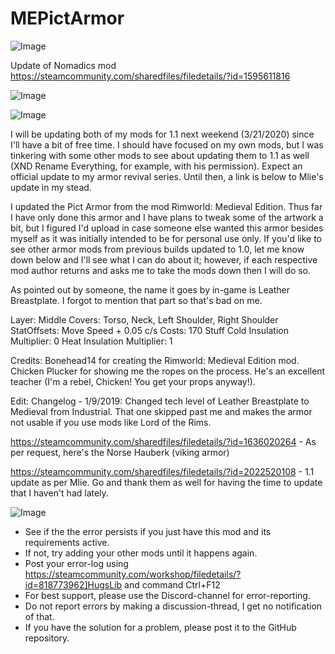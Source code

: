 # MEPictArmor

![Image](https://i.imgur.com/buuPQel.png)

Update of Nomadics mod
https://steamcommunity.com/sharedfiles/filedetails/?id=1595611816

![Image](https://i.imgur.com/pufA0kM.png)

	
![Image](https://i.imgur.com/Z4GOv8H.png)


I will be updating both of my mods for 1.1 next weekend (3/21/2020) since I'll have a bit of free time. I should have focused on my own mods, but I was tinkering with some other mods to see about updating them to 1.1 as well (XND Rename Everything, for example, with his permission). Expect an official update to my armor revival series. Until then, a link is below to Mlie's update in my stead.



I updated the Pict Armor from the mod Rimworld: Medieval Edition. Thus far I have only done this armor and I have plans to tweak some of the artwork a bit, but I figured I'd upload in case someone else wanted this armor besides myself as it was initially intended to be for personal use only. If you'd like to see other armor mods from previous builds updated to 1.0, let me know down below and I'll see what I can do about it; however, if each respective mod author returns and asks me to take the mods down then I will do so.

As pointed out by someone, the name it goes by in-game is Leather Breastplate. I forgot to mention that part so that's bad on me.

Layer: Middle
Covers: Torso, Neck, Left Shoulder, Right Shoulder
StatOffsets: Move Speed + 0.05 c/s
Costs: 170 Stuff
Cold Insulation Multiplier: 0
Heat Insulation Multiplier: 1


Credits:
Bonehead14 for creating the Rimworld: Medieval Edition mod.
Chicken Plucker for showing me the ropes on the process. He's an excellent teacher (I'm a rebel, Chicken! You get your props anyway!).



Edit: Changelog - 1/9/2019: Changed tech level of Leather Breastplate to Medieval from Industrial. That one skipped past me and makes the armor not usable if you use mods like Lord of the Rims.



https://steamcommunity.com/sharedfiles/filedetails/?id=1636020264 - As per request, here's the Norse Hauberk (viking armor)

https://steamcommunity.com/sharedfiles/filedetails/?id=2022520108 - 1.1 update as per Mlie. Go and thank them as well for having the time to update that I haven't had lately.


![Image](https://i.imgur.com/PwoNOj4.png)



-  See if the the error persists if you just have this mod and its requirements active.
-  If not, try adding your other mods until it happens again.
-  Post your error-log using https://steamcommunity.com/workshop/filedetails/?id=818773962]HugsLib and command Ctrl+F12
-  For best support, please use the Discord-channel for error-reporting.
-  Do not report errors by making a discussion-thread, I get no notification of that.
-  If you have the solution for a problem, please post it to the GitHub repository.





